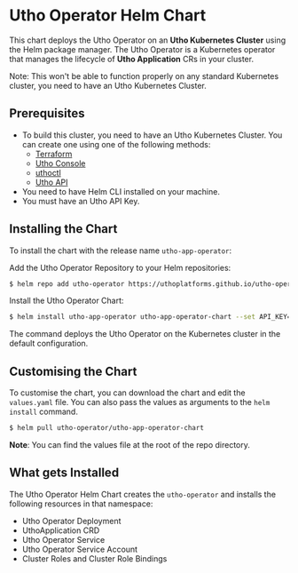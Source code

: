 # Utho Operator Helm Chart

This chart deploys the Utho Operator on an **Utho Kubernetes Cluster** using the Helm package manager. The Utho Operator is a Kubernetes operator that manages the lifecycle of **Utho Application** CRs in your cluster.

Note: This won't be able to function properly on any standard Kubernetes cluster, you need to have an Utho Kubernetes Cluster.

## Prerequisites
- To build this cluster, you need to have an Utho Kubernetes Cluster. You can create one using one of the following methods:
    - [Terraform](https://github.com/uthoplatforms/terraform-provider-utho)
    - [Utho Console](https://console.utho.com)
    - [uthoctl](https://github.com/uthoplatforms/utho-cli)
    - [Utho API](https://utho.com/api-docs/)
- You need to have Helm CLI installed on your machine.
- You must have an Utho API Key.

## Installing the Chart
To install the chart with the release name `utho-app-operator`:

Add the Utho Operator Repository to your Helm repositories:
```bash
$ helm repo add utho-operator https://uthoplatforms.github.io/utho-operator-helm-chart/
```

Install the Utho Operator Chart:
```bash
$ helm install utho-app-operator utho-app-operator-chart --set API_KEY=<YOUR_API_KEY>
```

The command deploys the Utho Operator on the Kubernetes cluster in the default configuration.

## Customising the Chart
To customise the chart, you can download the chart and edit the `values.yaml` file. You can also pass the values as arguments to the `helm install` command.
```bash
$ helm pull utho-operator/utho-app-operator-chart
```
**Note**: You can find the values file at the root of the repo directory.
## What gets Installed
The Utho Operator Helm Chart creates the `utho-operator` and installs the following resources in that namespace:
- Utho Operator Deployment
- UthoApplication CRD
- Utho Operator Service
- Utho Operator Service Account
- Cluster Roles and Cluster Role Bindings


